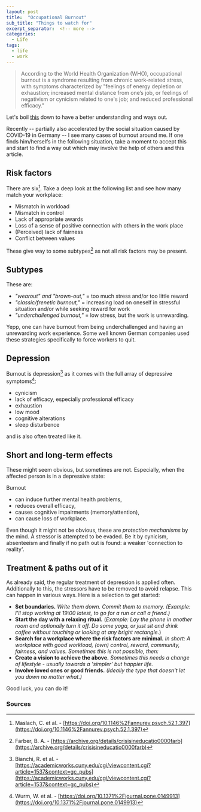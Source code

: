 ```yaml
---
layout: post
title:  "Occupational Burnout"
sub_title: "Things to watch for"
excerpt_separator:  <!-- more -->
categories:
  - Life
tags:
  - life
  - work
---
```


>According to the World Health Organization (WHO), occupational burnout is a syndrome resulting from chronic work-related stress, with symptoms characterized by "feelings of energy depletion or exhaustion; increased mental distance from one’s job, or feelings of negativism or cynicism related to one's job; and reduced professional efficacy."

Let's boil [this](https://en.wikipedia.org/wiki/Occupational_burnout) down to have a better understanding and ways out.

<!-- more -->

Recently -- partially also accelerated by the social situation caused by COVID-19 in Germany -- I see many cases of burnout around me. If one finds him/herselfs in the following situation, take a moment to accept this and start to find a way out which may involve the help of others and this article.

## Risk factors

There are six[^maslach]. Take a deep look at the following list and see how many match your workplace:

- Mismatch in workload
- Mismatch in control
- Lack of appropriate awards
- Loss of a sense of positive connection with others in the work place
- (Perceived) lack of fairness
- Conflict between values

These give way to some subtypes[^farber] as not all risk factors may be present.

## Subtypes

These are:

- _"wearout" and "brown-out,"_ = too much stress and/or too little reward
- _"classic/frenetic burnout,"_ = increasing load on oneself in stressful situation and/or while seeking reward for work
- _"underchallenged burnout,"_ = low stress, but the work is unrewarding.

Yepp, one can have burnout from being underchallenged and having an unrewarding work experience. Some well known German companies used these strategies specifically to force workers to quit.

## Depression

Burnout is depression[^bianchi] as it comes with the full array of depressive symptoms[^wurm]:

- cynicism
- lack of efficacy, especially professional efficacy
- exhaustion
- low mood
- cognitive alterations
- sleep disturbence

and is also often treated like it.

## Short and long-term effects

These might seem obvious, but sometimes are not. Especially, when the affected person is in a depressive state:

Burnout

- can induce further mental health problems,
- reduces overall efficacy,
- causes cognitive impairments (memory/attention),
- can cause loss of workplace.

Even though it might not be obvious, these are _protection mechanisms_ by the mind.  A stressor is attempted to be evaded. Be it by cynicism, absenteeism and finally if no path out is found: a weaker 'connection to reality'.

## Treatment & paths out of it

As already said, the regular treatment of depression is applied often. Additionally to this, the stressors have to be removed to avoid relapse. This can happen in various ways. Here is a selection to get started:

- **Set boundaries.**
  _Write them down. Commit them to memory. (Example: I'll stop working at 19:00 latest, to go for a run or call a friend.)_
- **Start the day with a relaxing ritual.**
  (_Example: Lay the phone in another room and optionally turn it off. Do some yoga, or just sit and drink coffee without touching or looking at any bright rectangle._)
- **Search for a workplace where the risk factors are minimal.**
  _In short: A workplace with good workload, (own) control, reward, community, fairness, and values. Sometimes this is not possible, then:_
- **Create a vision to achieve the above.**
  _Sometimes this needs a change of lifestyle - usually towards a 'simpler' but happier life._
- **Involve loved ones or good friends.** _(Ideally the type that doesn't let you down no matter what.)_

Good luck, you can do it!

### Sources

[^maslach]: Maslach, C. et al. - [https://doi.org/10.1146%2Fannurev.psych.52.1.397](https://doi.org/10.1146%2Fannurev.psych.52.1.397)
[^wurm]: Wurm, W. et al. - [https://doi.org/10.1371%2Fjournal.pone.0149913](https://doi.org/10.1371%2Fjournal.pone.0149913)
[^farber]: Farber, B. A. - [https://archive.org/details/crisisineducatio0000farb](https://archive.org/details/crisisineducatio0000farb)
[^bianchi]: Bianchi, R. et al. - [https://academicworks.cuny.edu/cgi/viewcontent.cgi?article=1537&context=gc_pubs](https://academicworks.cuny.edu/cgi/viewcontent.cgi?article=1537&context=gc_pubs)
